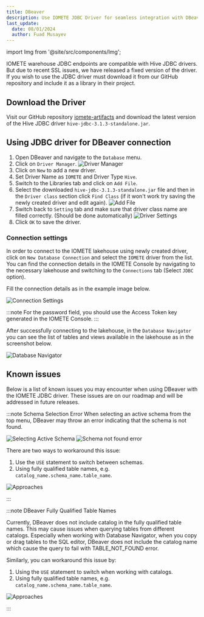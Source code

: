 ```yaml
---
title: DBeaver
description: Use IOMETE JDBC Driver for seamless integration with DBeaver database tool.
last_update:
  date: 08/01/2024
  author: Fuad Musayev
---
```


import Img from '@site/src/components/Img';

IOMETE warehouse JDBC endpoints are compatible with Hive JDBC drivers. But due to recent SSL issues, we have released a fixed version of the driver. If you wish to use the JDBC driver must download it from our GitHub repository and include it as a library in their project.

## Download the Driver
Visit our GitHub repository [iomete-artifacts](https://github.com/iomete/iomete-artifacts) and download the latest version of the Hive JDBC driver `hive-jdbc-3.1.3-standalone.jar`.

## Using JDBC driver for DBeaver connection

1. Open DBeaver and navigate to the `Database` menu.
2. Click on `Driver Manager`.
   <Img src="/img/database-drivers/dbeaver/driver-manager.png" alt="Driver Manager" />
3. Click on `New` to add a new driver.
4. Set Driver Name as `IOMETE` and Driver Type `Hive`.
5. Switch to the Libraries tab and click on `Add File`.
6. Select the downloaded `hive-jdbc-3.1.3-standalone.jar` file and then in the `Driver class` section click `Find Class` (if it won't work try saving the newly created driver and edit again).
   <Img src="/img/database-drivers/dbeaver/driver-libs.png" alt="Add File" />
7. Switch back to `Setting` tab and make sure that driver class name are filled correctly. (Should be done automatically)
   <Img src="/img/database-drivers/dbeaver/driver-settings.png" alt="Driver Settings" />
8. Click `OK` to save the driver.

### Connection settings
In order to connect to the IOMETE lakehouse using newly created driver, click on `New Database Connection` and select the `IOMETE` driver from the list.  
You can find the connection details in the IOMETE Console by navigating to the necessary lakehouse and switching to the `Connections` tab (Select `JDBC` option).  


Fill the connection details as in the example image below.  

<Img src="/img/database-drivers/dbeaver/dbeaver-connection.png" alt="Connection Settings" />

:::note
For the password field, you should use the Access Token key generated in the IOMETE Console.
:::

After successfully connecting to the lakehouse, in the `Database Navigator` you can see the list of tables and views available in the lakehouse as in the screenshot below.

<Img src="/img/database-drivers/dbeaver/explorer.png" alt="Database Navigator" />

## Known issues

Below is a list of known issues you may encounter when using DBeaver with the IOMETE JDBC driver. These issues are on our roadmap and will be addressed in future releases.

:::note Schema Selection Error
When selecting an active schema from the top menu, DBeaver may throw an error indicating that the schema is not found.  

<Img src="/img/database-drivers/dbeaver/dbeaver-active-schema.png" alt="Selecting Active Schema" />
<Img src="/img/database-drivers/dbeaver/dbeaver-error.png" alt="Schema not found error" />

There are two ways to workaround this issue:
1. Use the `USE` statement to switch between schemas.
2. Using fully qualified table names, e.g. `catalog_name.schema_name.table_name`.

<Img src="/img/database-drivers/dbeaver/dbeaver-approaches.png" alt="Approaches" />

:::
  

:::note DBeaver Fully Qualified Table Names

Currently, DBeaver does not include catalog in the fully qualified table names. This may cause issues when querying tables from different catalogs. Especially when working with Database Navigator, when you copy or drag tables to the SQL editor, DBeaver does not include the catalog name which cause the query to fail with TABLE_NOT_FOUND error.

Similarly, you can workaround this issue by:
1. Using the `USE` statement to switch when working with catalogs.
2. Using fully qualified table names, e.g. `catalog_name.schema_name.table_name`.

<Img src="/img/database-drivers/dbeaver/dbeaver-approaches.png" alt="Approaches" />

:::